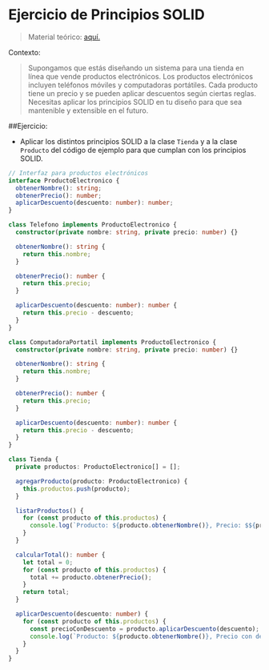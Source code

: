 # Ejercicio de Principios SOLID

> Material teórico: [aquí.](https://duncan-mcardle.medium.com/solid-principle-5-dependency-inversion-javascript-7b054685f7cb)


Contexto:

> Supongamos que estás diseñando un sistema para una tienda en línea que vende productos electrónicos. Los productos electrónicos incluyen teléfonos móviles y computadoras portátiles. Cada producto tiene un precio y se pueden aplicar descuentos según ciertas reglas. Necesitas aplicar los principios SOLID en tu diseño para que sea mantenible y extensible en el futuro.


##Ejercicio:


* Aplicar los distintos principios SOLID a la clase `Tienda` y a la clase `Producto` del código de ejemplo para que cumplan con los principios SOLID.


```ts
// Interfaz para productos electrónicos
interface ProductoElectronico {
  obtenerNombre(): string;
  obtenerPrecio(): number;
  aplicarDescuento(descuento: number): number;
}

class Telefono implements ProductoElectronico {
  constructor(private nombre: string, private precio: number) {}

  obtenerNombre(): string {
    return this.nombre;
  }

  obtenerPrecio(): number {
    return this.precio;
  }

  aplicarDescuento(descuento: number): number {
    return this.precio - descuento;
  }
}

class ComputadoraPortatil implements ProductoElectronico {
  constructor(private nombre: string, private precio: number) {}

  obtenerNombre(): string {
    return this.nombre;
  }

  obtenerPrecio(): number {
    return this.precio;
  }

  aplicarDescuento(descuento: number): number {
    return this.precio - descuento;
  }
}

class Tienda {
  private productos: ProductoElectronico[] = [];

  agregarProducto(producto: ProductoElectronico) {
    this.productos.push(producto);
  }

  listarProductos() {
    for (const producto of this.productos) {
      console.log(`Producto: ${producto.obtenerNombre()}, Precio: $${producto.obtenerPrecio()}`);
    }
  }

  calcularTotal(): number {
    let total = 0;
    for (const producto of this.productos) {
      total += producto.obtenerPrecio();
    }
    return total;
  }

  aplicarDescuento(descuento: number) {
    for (const producto of this.productos) {
      const precioConDescuento = producto.aplicarDescuento(descuento);
      console.log(`Producto: ${producto.obtenerNombre()}, Precio con descuento: $${precioConDescuento}`);
    }
  }
}

```